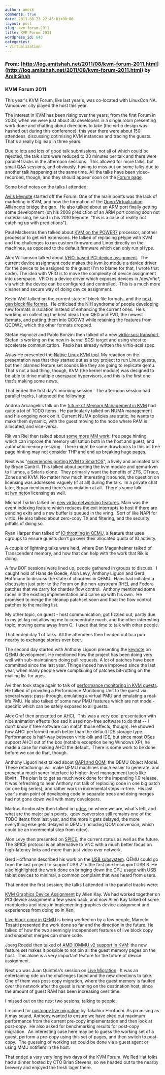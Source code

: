 ```yaml
---
author: amosk
comments: true
date: 2011-08-23 22:45:01+00:00
layout: post
slug: kvm-forum-2011
title: KVM Forum 2011
wordpress_id: 643
categories:
- Virtualization
---
```








### From: [http://log.amitshah.net/2011/08/kvm-forum-2011.html](http://log.amitshah.net/2011/08/kvm-forum-2011.html) by [Amit Shah](http://www.blogger.com/profile/10926476078134010150)




### KVM Forum 2011




This year's KVM Forum, like last year's, was co-located with LinuxCon NA.  Vancouver city played the host this year.

The interest in KVM has been rising over the years; from the first Forum in 2008, when we were just about 30 developers in a single room presenting work done and chatting about directions to take (the virtio design was hashed out during this conference), this year there were about 150 attendees, discussing optimising KVM instances and tracing the guests.  That's a really big leap in three years.

Due to lots and lots of good talk submissions, not all of which could be rejected, the talk slots were reduced to 30 minutes per talk and there were parallel tracks in the afternoon sessions.  This allowed for more talks, but small Q&A sessions, and obviously, having to miss out on some talks due to another talk happening at the same time. All the talks have been video-recorded, though, and they should appear soon on the [Forum page](http://www.linux-kvm.org/page/KVM_Forum_2011).
<!-- more -->
Some brief notes on the talks I attended:

[Avi's keynote](http://www.linux-kvm.org/wiki/images/a/aa/2011-forum-keynote.pdf) started off the Forum. One of the main points was the lack of marketing in KVM, and how the formation of the [Open Virtualization Alliance](http://www.openvirtualizationalliance.org/index.html)to bridge the gap.  He also talked about an ARM port finally getting some development (on his 2008 prediction of an ARM port coming soon not materialising, he said in his 2010 keynote: "this is a case of reality not catching up with predictions").

Paul Mackerras then talked about [KVM on the POWER7](http://www.linux-kvm.org/wiki/images/5/5d/2011-forum-KVM_on_the_IBM_POWER7_Processor.pdf) processor, another processor to get virt extensions. He talked of replacing pHype with KVM and the challenges to run custom firmware and Linux directly on the machines, as opposed to the default firmware which can only run pHype.

Alex Williamson talked about [VFIO-based PCI device assignment](http://www.linux-kvm.org/wiki/images/d/d1/2011-forum-VFIO.pdf).  The current device assignment code makes the kvm.ko module a device driver for the device to be assigned to the guest (I'm to blame for that, I wrote that code). The idea with VFIO is to move the complexity of device assignment into userspace.  VFIO is a device driver which exposes devices in /dev/vfio*, via which the device can be configured and controlled.  This is a much more cleaner and secure way of doing device assignment.

Kevin Wolf talked on the current state of block file formats, and the [next-gen block file format](http://www.linux-kvm.org/wiki/images/6/63/2011-forum-qcow2.pdf).  He criticised the NIH syndrome of people developing new formats in isolation instead of enhancing the current ones.  He's working on collecting the best ideas from QED and FVD, the newest formats, and putting them into QCOW3 while retaining the features from QCOW2, which the other formats dropped.

Stefan Hajnoczi and Paolo Bonzini then talked of a new [virtio-scsi transport](http://www.linux-kvm.org/wiki/images/f/f5/2011-forum-virtio-scsi.pdf), Stefan is working on the new in-kernel SCSI target and using vhost to accelerate communication.  Paolo has already written the virtio-scsi spec.

Asias He presented the [Native Linux KVM tool](http://www.linux-kvm.org/wiki/images/c/c5/2011-forum-native-linux-kvm-tool.pdf). My reaction on the presentation was that they started out as a toy project to run Linux guests, but their planned feature set sounds like they are going to replicate qemu.  That's not a bad thing, though, KVM (the kernel module) was designed to be able to drive multiple userspace hypervisors, and this is the first one that's making some news.

That ended the first day's morning session.  The afternoon session had parallel tracks, I attended the following:

Andrea Arcangeli's talk on the [future of Memory Management in KVM](http://www.linux-kvm.org/wiki/images/a/a6/2011-forum-aa-numa.pdf) had quite a lot of TODO items.  He particularly talked on NUMA management and his ongoing work on it. Current NUMA policies are static; he wants to make them dynamic, with the guest moving to the node where RAM is allocated, and vice-versa.

Rik van Riel then talked about [some more MM work](http://www.linux-kvm.org/wiki/images/f/ff/2011-forum-memory-overcommit.pdf): free page hinting, which can improve the memory utilisation both in the host and guest, and automatic memory resizing.  There might be some drawbacks to this as free page hinting may not consider THP and end up breaking huge pages.

Next was "[experiences porting KVM to SmartOS](http://www.linux-kvm.org/wiki/images/7/71/2011-forum-porting-to-smartos.pdf)", a lively and animated talk by Bryan Cantrill. This talked about porting the kvm module and qemu-kvm to Illumos, a Solaris clone.  They primarily want the benefits of ZFS, DTrace, Zones and KVM. No matter how much interesting it sounds, the question on licensing was addressed vaguely (if at all) during the talk.  In a private chat later, Bryan mentioned there's no violation at all.  There's some talk at [lwn.net](https://lwn.net/Articles/455008/)on licensing as well.

Michael Tsirkin talked on [new virtio networking features](http://www.linux-kvm.org/wiki/images/4/4f/2011-forum-virtio_net_whatsnew.odp). Main was the event indexing feature which reduces the exit interrupts to host if there are pending exits and a new buffer is queued in the vring.  Sort of like NAPI for virtio. He also talked about zero-copy TX and filtering, and the security pitfalls of doing so.

Ryan Harper then talked of [IO throttling in QEMU](http://www.linux-kvm.org/wiki/images/7/72/2011-forum-keep-a-limit-on-it-io-throttling-in-qemu.pdf), a feature that uses cgroups to ensure guests don't go over their allocated quota of IO activity.

A couple of lightning talks were held, where Dan Magenheimer talked of Transcendent memory, and how that can help with the work that Rik is doing.

A few BOF sessions were lined up, people gathered in groups to discuss.  I caught hold of Hans de Goede, Alon Levy, Anthony Liguori and Gerd Hoffmann to discuss the state of chardevs in QEMU.  Hans had initiated a discussion just prior to the Forum on the non-upstream RHEL and Fedora patches that we carry for chardev flow control.  Anthony mentioned some races in the existing implementation and came up with his own.  He promised to merge the cleanup patchset soon and float the flow control patches to the mailing list.

My other topic, on guest - host communication, got fizzled out, partly due to my jet lag not allowing me to concentrate much, and the other interesting topic, moving qemu away from C.  I used that time to talk with other people.

That ended day 1 of talks. All the attendees then headed out to a pub nearby to exchange stories over beer.

The second day started with Anthony Liguori presenting the [keynote](http://www.linux-kvm.org/wiki/images/5/57/2011-forum-qemu-keynote-liguori.pdf) on QEMU development. He mentioned how the project has been doing very well with sub-maintainers doing pull requests. A lot of patches have been committed since the last year. Things indeed have improved since the last year, when many people were complaining of patches bit-rotting on the mailing list for ages.

Avi then took stage again to talk of [performance monitoring in KVM guests](http://www.linux-kvm.org/wiki/images/6/6d/Kvm-forum-2011-performance-monitoring.pdf). He talked of providing a Performance Monitoring Unit to the guest via several ways: pass-through, emulating a virtual PMU and emulating a real-life PMU. He also talked of some new PMU features which are not model-specific which can be safely exposed to all guests.

Alex Graf then presented on [AHCI](http://www.linux-kvm.org/wiki/images/7/73/2011-forum-ahci.pdf).  This was a very cool presentation with nice animation effects (too sad it used non-free software to do that -- I don't know if free software can match those effects, though). He showed how AHCI performed much better than the default IDE storage type.  Performance is half-way between virtio-blk and IDE, but since most OSes support AHCI out of the box (notable exception being Windows XP), he made a case for making AHCI the default.  There is some work to be done before we can do that, though.

Anthony Liguori next talked about [QAPI and QOM](http://www.linux-kvm.org/wiki/images/e/e6/2011-forum-qapi-liguori.pdf), the QEMU Object Model.  These refactorings will make QEMU machines much easier to generate, and present a much saner interface to higher-level management tools like libvirt.  The plan is to get as much work done for the impending 1.0 release.  It was refreshing to hear Anthony not talk of replacing code in one big patch (or one big series), and rather work in incremental steps in-tree.  His last year's main point of developing code in separate trees and doing merges had not gone down well with many developers.

Markus Armbruster then talked on [qdev](http://www.linux-kvm.org/wiki/images/b/bc/2011-forum-armbru-qdev.pdf), on where we are, what's left, and what are the major pain points.  qdev conversion still remains one of the TODO items from last year, and the more it gets delayed, the more everything else gets delayed in QEMU (including QOM conversion, which could be an incremental step from qdev).

Alon Levy then presented on [SPICE](http://www.linux-kvm.org/wiki/images/f/f1/Spice_Roadmap_KVM_forum_2011.pdf), the current status as well as the future. The SPICE protocol is an alternative to VNC with a much better focus on high-latency links and more than just video over network.

Gerd Hoffmann described his work on the [USB subsystem](http://www.linux-kvm.org/wiki/images/1/1f/2011-forum-usb.pdf). QEMU could go from the last project to support USB 2 to the first one to support USB 3. He also highlighted the work done on bringing down the CPU usage with USB tablet devices to minimal, a common complaint that was heard from users.

That ended the first session; the talks I attended in the parallel tracks were:

[KVM Graphics Device Assignment](http://www.linux-kvm.org/wiki/images/b/be/2011-forum-%24graphics-direct-assignment.pdf) by Allen Kay. We had worked together on PCI device assignment a few years back, and now Allen Kay talked of some roadblocks and ideas in implementing graphics device assignment and experiences from doing so in Xen.

[Live block copy in QEMU](http://www.linux-kvm.org/wiki/images/c/cf/2011-forum-qemu_live_block_copy_submit.pdf) is being worked on by a few people, Marcelo Tosatti presented the work done so far and the direction in the future. He talked of how the two seemingly independent features of live block copy and snapshot merges can share code.

Joerg Roedel then talked of[ AMD IOMMU v2 support in KVM](http://www.linux-kvm.org/wiki/images/b/b1/2011-forum-amd-iommuv2-kvm.pdf): the new feature set makes it possible to not pin all the guest memory pages on the host.  This alone is a very important feature for the future of device assignment.

Next up was Juan Quintela's session on [Live Migration](http://www.linux-kvm.org/wiki/images/1/1e/2011-forum-migration.pp.pdf).  It was an entertaining ride on the challenges faced and the new directions to take.  One of them was post-copy migration, where the guest memory is faulted over the network after the guest is running on the destination host, since the amount of guest RAM has been increasing over time.

I missed out on the next two sesions, talking to people.

I rejoined for [postcopy live migration](http://www.linux-kvm.org/wiki/images/e/ed/2011-forum-yabusame-postcopy-migration.pdf) by Takahiro Hirofuchi. As promising as it may sound, Anthony wanted to ensure we have eked out maximum performance from the current pre-copy implementation and then look at post-copy.  He also asked for benchmarking results for post-copy migration.  An interesting case here may be to guess the working set of a guest, perform a pre-copy using this set of pages, and then switch to post-copy.  The guessing of working set could be done via a guest agent or using MMU notifiers in the host.

That ended a very very long two days of the KVM Forum. We Red Hat folks had a dinner hosted by CTO Brian Stevens, so we headed out to the nearby brewery and enjoyed the fresh lager there.






